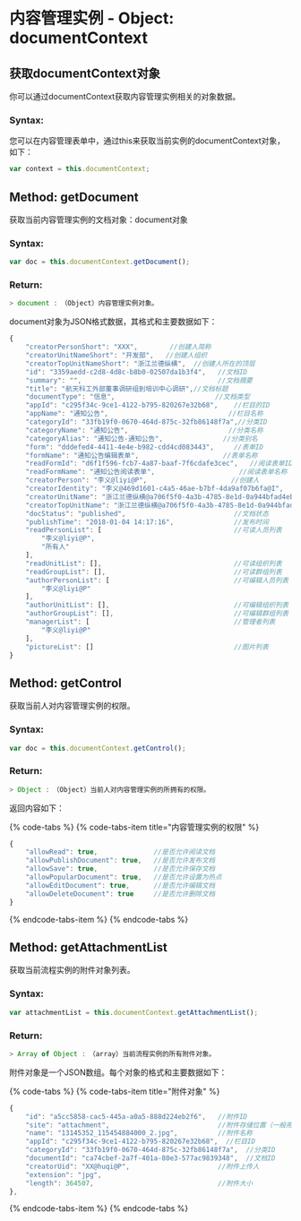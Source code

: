 # 内容管理实例 - Object: documentContext

## 获取documentContext对象

你可以通过documentContext获取内容管理实例相关的对象数据。

### Syntax:

您可以在内容管理表单中，通过this来获取当前实例的documentContext对象，如下：

```javascript
var context = this.documentContext;
```

## Method: getDocument

获取当前内容管理实例的文档对象：document对象

### Syntax:

```javascript
var doc = this.documentContext.getDocument();
```

### Return:

```javascript
> document :　（Object）内容管理实例对象。
```

document对象为JSON格式数据，其格式和主要数据如下：

```javascript
{
    "creatorPersonShort": "XXX",        //创建人简称
    "creatorUnitNameShort": "开发部",   //创建人组织
    "creatorTopUnitNameShort": "浙江兰德纵横",  //创建人所在的顶层
    "id": "3359aedd-c2d8-4d8c-b8b0-02507da1b3f4",   //文档ID
    "summary": "",                                  //文档摘要
    "title": "航天科工外部董事调研组到培训中心调研",//文档标题
    "documentType": "信息",                         //文档类型
    "appId": "c295f34c-9ce1-4122-b795-820267e32b68",    //栏目的ID
    "appName": "通知公告",                              //栏目名称
    "categoryId": "33fb19f0-0670-464d-875c-32fb86148f7a",//分类ID
    "categoryName": "通知公告",                         //分类名称
    "categoryAlias": "通知公告-通知公告",               //分类别名
    "form": "dddefed4-4411-4e4e-b982-cdd4cd083443",     //表单ID
    "formName": "通知公告编辑表单",                     //表单名称
    "readFormId": "d6f1f596-fcb7-4a87-baaf-7f6cdafe3cec",   //阅读表单ID
    "readFormName": "通知公告阅读表单",                     //阅读表单名称
    "creatorPerson": "李义@liyi@P",                     //创建人
    "creatorIdentity": "李义@469d1601-c4a5-46ae-b7bf-4da9af07b6fa@I",   //创建人身份
    "creatorUnitName": "浙江兰德纵横@a706f5f0-4a3b-4785-8e1d-0a944bfad4eb@U",   //创建人组织全称
    "creatorTopUnitName": "浙江兰德纵横@a706f5f0-4a3b-4785-8e1d-0a944bfad4eb@U",//创建人顶层组织全称
    "docStatus": "published",                           //文档状态
    "publishTime": "2018-01-04 14:17:16",               //发布时间
    "readPersonList": [                                 //可读人员列表
        "李义@liyi@P",
        "所有人"
    ],
    "readUnitList": [],                                 //可读组织列表
    "readGroupList": [],                                //可读群组列表
    "authorPersonList": [                               //可编辑人员列表
        "李义@liyi@P"
    ],
    "authorUnitList": [],                               //可编辑组织列表
    "authorGroupList": [],                              //可编辑群组列表
    "managerList": [                                    //管理者列表
        "李义@liyi@P"
    ],
    "pictureList": []                                   //图片列表
}
```

## Method: getControl

获取当前人对内容管理实例的权限。

### Syntax:

```javascript
var doc = this.documentContext.getControl();
```

### Return:

```javascript
> Object :　（Object）当前人对内容管理实例的所拥有的权限。
```

返回内容如下：

{% code-tabs %}
{% code-tabs-item title="内容管理实例的权限" %}
```javascript
{
    "allowRead": true,              //是否允许阅读文档
    "allowPublishDocument": true,   //是否允许发布文档
    "allowSave": true,              //是否允许保存文档
    "allowPopularDocument": true,   //是否允许设置为热点
    "allowEditDocument": true,      //是否允许编辑文档
    "allowDeleteDocument": true     //是否允许删除文档
}
```
{% endcode-tabs-item %}
{% endcode-tabs %}

## Method: getAttachmentList

获取当前流程实例的附件对象列表。

### Syntax:

```javascript
var attachmentList = this.documentContext.getAttachmentList();
```

### Return:

```javascript
> Array of Object :　（array）当前流程实例的所有附件对象。
```

附件对象是一个JSON数组。每个对象的格式和主要数据如下：

{% code-tabs %}
{% code-tabs-item title="附件对象" %}
```javascript
{
    "id": "a5cc5858-cac5-445a-a0a5-888d224eb2f6",   //附件ID
    "site": "attachment",                           //附件存储位置（一般用于区分附件在哪个表单元素中显示）
    "name": "13145352_115454884000_2.jpg",          //附件名称
    "appId": "c295f34c-9ce1-4122-b795-820267e32b68",  //栏目ID
    "categoryId": "33fb19f0-0670-464d-875c-32fb86148f7a",  //分类ID
    "documentId": "ca74cbef-2a7f-401a-80e3-577ac9839348",  //文档ID
    "creatorUid": "XX@huqi@P",                      //附件上传人
    "extension": "jpg",
    "length": 364507,                               //附件大小
},
```
{% endcode-tabs-item %}
{% endcode-tabs %}

